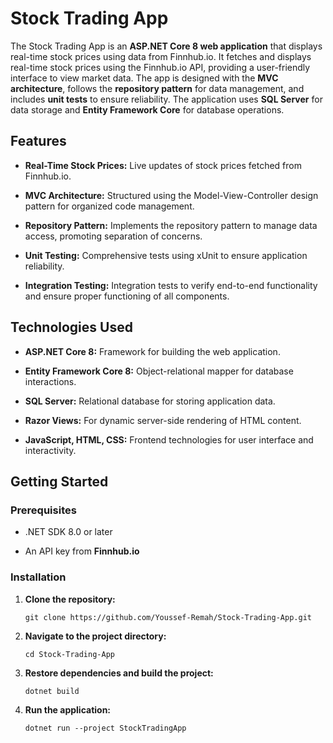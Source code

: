 # Stock Trading App

The Stock Trading App is an **ASP.NET Core 8 web application** that displays real-time stock prices using data from Finnhub.io. It fetches and displays real-time stock prices using the Finnhub.io API, providing a user-friendly interface to view market data. The app is designed with the **MVC architecture**, follows the **repository pattern** for data management, and includes **unit tests** to ensure reliability. The application uses **SQL Server** for data storage and **Entity Framework Core** for database operations.

## Features

- **Real-Time Stock Prices:** Live updates of stock prices fetched from Finnhub.io.

- **MVC Architecture:** Structured using the Model-View-Controller design pattern for organized code management.

- **Repository Pattern:** Implements the repository pattern to manage data access, promoting separation of concerns.

- **Unit Testing:** Comprehensive tests using xUnit to ensure application reliability.

- **Integration Testing:** Integration tests to verify end-to-end functionality and ensure proper functioning of all components.

## Technologies Used

- **ASP.NET Core 8:** Framework for building the web application.

- **Entity Framework Core 8:** Object-relational mapper for database interactions.

- **SQL Server:** Relational database for storing application data.

- **Razor Views:** For dynamic server-side rendering of HTML content.

- **JavaScript, HTML, CSS:** Frontend technologies for user interface and interactivity.

## Getting Started

### Prerequisites

- .NET SDK 8.0 or later

- An API key from **Finnhub.io**

### Installation

1. **Clone the repository:**

    ```
    git clone https://github.com/Youssef-Remah/Stock-Trading-App.git
    ```

2. **Navigate to the project directory:**
    
    ```
    cd Stock-Trading-App
    ```

3. **Restore dependencies and build the project:**

    ```
    dotnet build
    ```

4. **Run the application:**

    ```
    dotnet run --project StockTradingApp
    ```
